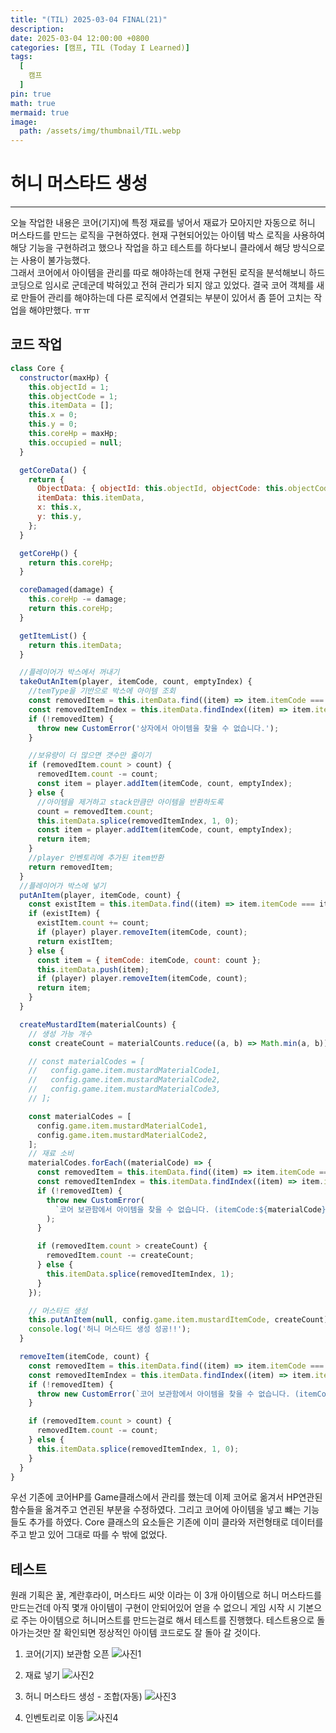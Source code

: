 ```yaml
---
title: "(TIL) 2025-03-04 FINAL(21)"
description: 
date: 2025-03-04 12:00:00 +0800
categories: [캠프, TIL (Today I Learned)]
tags:
  [
    캠프
  ]
pin: true
math: true
mermaid: true
image:
  path: /assets/img/thumbnail/TIL.webp
---
```


# 허니 머스타드 생성

--- 

오늘 작업한 내용은 코어(기지)에 특정 재료를 넣어서 재료가 모아지만 자동으로 허니 머스타드를 만드는 로직을 구현하였다.
현재 구현되어있는 아이템 박스 로직을 사용하여 해당 기능을 구현하려고 했으나 작업을 하고 테스트를 하다보니 클라에서 해당 방식으로는 사용이 불가능했다.  
그래서 코어에서 아이템을 관리를 따로 해야하는데 현재 구현된 로직을 분석해보니 하드코딩으로 임시로 군데군데 박혀있고 전혀 관리가 되지 않고 있었다. 결국 코어 객체를 새로 만들어 관리를 해야하는데 다른 로직에서 연결되는 부분이 있어서 좀 뜯어 고치는 작업을 해야만했다. ㅠㅠ

## 코드 작업

```javascript
class Core {
  constructor(maxHp) {
    this.objectId = 1;
    this.objectCode = 1;
    this.itemData = [];
    this.x = 0;
    this.y = 0;
    this.coreHp = maxHp;
    this.occupied = null;
  }

  getCoreData() {
    return {
      ObjectData: { objectId: this.objectId, objectCode: this.objectCode },
      itemData: this.itemData,
      x: this.x,
      y: this.y,
    };
  }

  getCoreHp() {
    return this.coreHp;
  }

  coreDamaged(damage) {
    this.coreHp -= damage;
    return this.coreHp;
  }

  getItemList() {
    return this.itemData;
  }

  //플레이어가 박스에서 꺼내기
  takeOutAnItem(player, itemCode, count, emptyIndex) {
    //temType을 기반으로 박스에 아이템 조회
    const removedItem = this.itemData.find((item) => item.itemCode === itemCode);
    const removedItemIndex = this.itemData.findIndex((item) => item.itemCode === itemCode);
    if (!removedItem) {
      throw new CustomError('상자에서 아이템을 찾을 수 없습니다.');
    }

    //보유량이 더 많으면 갯수만 줄이기
    if (removedItem.count > count) {
      removedItem.count -= count;
      const item = player.addItem(itemCode, count, emptyIndex);
    } else {
      //아이템을 제거하고 stack만큼만 아이템을 반환하도록
      count = removedItem.count;
      this.itemData.splice(removedItemIndex, 1, 0);
      const item = player.addItem(itemCode, count, emptyIndex);
      return item;
    }
    //player 인벤토리에 추가된 item반환
    return removedItem;
  }
  //플레이어가 박스에 넣기
  putAnItem(player, itemCode, count) {
    const existItem = this.itemData.find((item) => item.itemCode === itemCode);
    if (existItem) {
      existItem.count += count;
      if (player) player.removeItem(itemCode, count);
      return existItem;
    } else {
      const item = { itemCode: itemCode, count: count };
      this.itemData.push(item);
      if (player) player.removeItem(itemCode, count);
      return item;
    }
  }

  createMustardItem(materialCounts) {
    // 생성 가능 개수
    const createCount = materialCounts.reduce((a, b) => Math.min(a, b));

    // const materialCodes = [
    //   config.game.item.mustardMaterialCode1,
    //   config.game.item.mustardMaterialCode2,
    //   config.game.item.mustardMaterialCode3,
    // ];

    const materialCodes = [
      config.game.item.mustardMaterialCode1,
      config.game.item.mustardMaterialCode2,
    ];
    // 재료 소비
    materialCodes.forEach((materialCode) => {
      const removedItem = this.itemData.find((item) => item.itemCode === materialCode);
      const removedItemIndex = this.itemData.findIndex((item) => item.itemCode === materialCode);
      if (!removedItem) {
        throw new CustomError(
          `코어 보관함에서 아이템을 찾을 수 없습니다. (itemCode:${materialCode})`,
        );
      }

      if (removedItem.count > createCount) {
        removedItem.count -= createCount;
      } else {
        this.itemData.splice(removedItemIndex, 1);
      }
    });

    // 머스타드 생성
    this.putAnItem(null, config.game.item.mustardItemCode, createCount);
    console.log('허니 머스타드 생성 성공!!');
  }

  removeItem(itemCode, count) {
    const removedItem = this.itemData.find((item) => item.itemCode === itemCode);
    const removedItemIndex = this.itemData.findIndex((item) => item.itemCode === itemCode);
    if (!removedItem) {
      throw new CustomError(`코어 보관함에서 아이템을 찾을 수 없습니다. (itemCode:${itemCode})`);
    }

    if (removedItem.count > count) {
      removedItem.count -= count;
    } else {
      this.itemData.splice(removedItemIndex, 1, 0);
    }
  }
}
```

우선 기존에 코어HP를 Game클래스에서 관리를 했는데 이제 코어로 옮겨서 HP연관된 함수들을 옮겨주고 연괸된 부분을 수정하였다. 그리고 코어에 아이템을 넣고 뺴는 기능들도 추가를 하였다. Core 클래스의 요소들은 기존에 이미 클라와 저런형태로 데이터를 주고 받고 있어 그대로 따를 수 밖에 없었다.

## 테스트 

원래 기획은 꿀, 계란후라이, 머스타드 씨앗 이라는 이 3개 아이템으로 허니 머스타드를 만드는건데 아직 몇개 아이템이 구현이 안되어있어 얻을 수 없으니 게임 시작 시 기본으로 주는 아이템으로 허니머스트를 만드는걸로 해서 테스트를 진행했다. 테스트용으로 돌아가는것만 잘 확인되면 정상적인 아이템 코드로도 잘 돌아 갈 것이다.

1. 코어(기지) 보관함 오픈
![사진1](/assets/img/TIL/250304/001.png)

2. 재료 넣기
![사진2](/assets/img/TIL/250304/002.png)

3. 허니 머스타드 생성 - 조합(자동)
![사진3](/assets/img/TIL/250304/003.png)

4. 인벤토리로 이동
![사진4](/assets/img/TIL/250304/004.png)